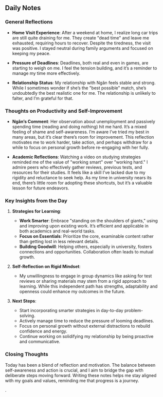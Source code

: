 ## Daily Notes

### General Reflections
- **Home Visit Experience**: After a weekend at home, I realize long car trips are still quite draining for me. They create "dead time" and leave me exhausted, requiring hours to recover. Despite the tiredness, the visit was positive. I stayed neutral during family arguments and focused on keeping my peace.

- **Pressure of Deadlines**: Deadlines, both real and even in games, are starting to weigh on me. I feel the tension building, and it’s a reminder to manage my time more effectively.

- **Relationship Status**: My relationship with Ngân feels stable and strong. While I sometimes wonder if she’s the "best possible" match, she’s undoubtedly the best realistic one for me. The relationship is unlikely to falter, and I’m grateful for that.

### Thoughts on Productivity and Self-Improvement
- **Ngân’s Comment**: Her observation about unemployment and passively spending time (reading and doing nothing) hit me hard. It’s a mixed feeling of shame and self-awareness. I’m aware I’ve tried my best in many areas, but it’s clear there’s room for improvement. This reflection motivates me to work harder, take action, and perhaps withdraw for a while to focus on personal growth before re-engaging with her fully.

- **Academic Reflections**: Watching a video on studying strategies reminded me of the value of "working smart" over "working hard." I admire peers who effectively gather reviews, previous tests, and resources for their studies. It feels like a skill I’ve lacked due to my rigidity and reluctance to seek help. As my time in university nears its end, there’s little room for adopting these shortcuts, but it’s a valuable lesson for future endeavors.

### Key Insights from the Day
1. **Strategies for Learning**:
   - **Work Smarter**: Embrace "standing on the shoulders of giants," using and improving upon existing work. It’s efficient and applicable in both academics and real-world tasks.
   - **Focus on Essentials**: Prioritize the core, examinable content rather than getting lost in less relevant details.
   - **Building Goodwill**: Helping others, especially in university, fosters connections and opportunities. Collaboration often leads to mutual growth.

2. **Self-Reflection on Rigid Mindset**:
   - My unwillingness to engage in group dynamics like asking for test reviews or sharing materials may stem from a rigid approach to learning. While this independent path has strengths, adaptability and openness could enhance my outcomes in the future.

3. **Next Steps**:
   - Start incorporating smarter strategies in day-to-day problem-solving.
   - Actively manage time to reduce the pressure of looming deadlines.
   - Focus on personal growth without external distractions to rebuild confidence and energy.
   - Continue working on solidifying my relationship by being proactive and communicative.

### Closing Thoughts
Today has been a blend of reflection and motivation. The balance between self-awareness and action is crucial, and I aim to bridge the gap with deliberate steps moving forward. Writing these notes helps me stay aligned with my goals and values, reminding me that progress is a journey.

.